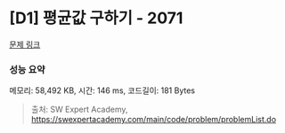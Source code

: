 # [D1] 평균값 구하기 - 2071 

[문제 링크](https://swexpertacademy.com/main/code/problem/problemDetail.do?contestProbId=AV5QRnJqA5cDFAUq) 

### 성능 요약

메모리: 58,492 KB, 시간: 146 ms, 코드길이: 181 Bytes



> 출처: SW Expert Academy, https://swexpertacademy.com/main/code/problem/problemList.do